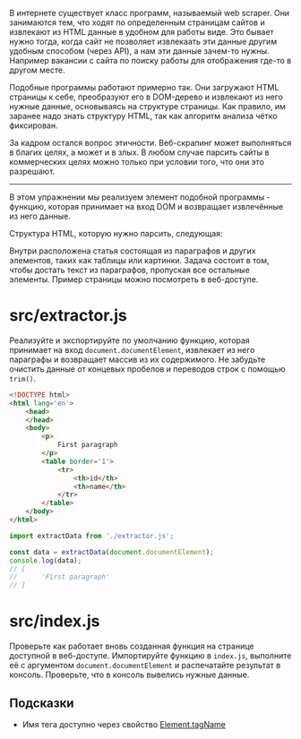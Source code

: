 В интернете существует класс программ, называемый web scraper. Они занимаются тем, что ходят по определенным страницам сайтов и извлекают из HTML данные в удобном для работы виде. Это бывает нужно тогда, когда сайт не позволяет извлекаать эти данные другим удобным способом (через API), а нам эти данные зачем-то нужны. Например вакансии с сайта по поиску работы для отображения где-то в другом месте.

Подобные программы работают примерно так. Они загружают HTML страницы к себе, преобразуют его в DOM-дерево и извлекают из него нужные данные, основываясь на структуре страницы. Как правило, им заранее надо знать структуру HTML, так как алгоритм анализа чётко фиксирован.

За кадром остался вопрос этичности. Веб-скрапинг может выполняться в благих целях, а может и в злых. В любом случае парсить сайты в коммерческих целях можно только при условии того, что они это разрешают.

____

В этом упражнении мы реализуем элемент подобной программы - функцию, которая принимает на вход DOM и возвращает извлечённые из него данные.

Структура HTML, которую нужно парсить, следующая:

Внутри <body> расположена статья состоящая из параграфов и других элементов, таких как таблицы или картинки. Задача состоит в том, чтобы достать текст из параграфов, пропуская все остальные элементы. Пример страницы можно посмотреть в веб-доступе.

# src/extractor.js
Реализуйте и экспортируйте по умолчанию функцию, которая принимает на вход `document.documentElement`, извлекает из него параграфы и возвращает массив из их содержимого. Не забудьте очистить данные от концевых пробелов и переводов строк с помощью `trim()`.

```html
<!DOCTYPE html>
<html lang='en'>
    <head>
    </head>
    <body>
        <p>
            First paragraph
        </p>
        <table border='1'>
            <tr>
                <th>id</th>
                <th>name</th>
            </tr>
        </table>
    </body>
</html>
```

```js
import extractData from './extractor.js';

const data = extractData(document.documentElement);
console.log(data);
// [
//      'First paragraph'
// ]
```

# src/index.js
Проверьте как работает вновь созданная функция на странице доступной в веб-доступе. Импортируйте функцию в `index.js`, выполните её с аргументом `document.documentElement` и распечатайте результат в консоль. Проверьте, что в консоль вывелись нужные данные.

## Подсказки
* Имя тега доступно через свойство [Element.tagName](https://developer.mozilla.org/en-US/docs/Web/API/Element/tagName)